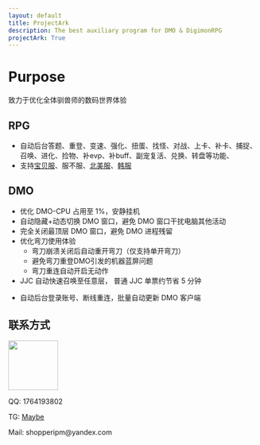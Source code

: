 ```yaml
---
layout: default
title: ProjectArk
description: The best auxiliary program for DMO & DigimonRPG
projectArk: True
---
```

# Purpose
致力于优化全体驯兽师的数码世界体验
## RPG
- 自动后台答题、重登、变速、强化、扭蛋、找怪、对战、上卡、补卡、捕捉、召唤、进化、捡物、补evp、补buff、副宠复活、兑换、转盘等功能、
- 支持[宝贝服](https://www.digimonol.com)、服不服、[北美服](https://dro.gameking.com)、[韩服](https://www.digimonrpg.com/Default)

## DMO
- 优化 DMO-CPU 占用至 1%，安静挂机
- 自动隐藏+动态切换 DMO 窗口，避免 DMO 窗口干扰电脑其他活动
- 完全关闭最顶层 DMO 窗口，避免 DMO 进程残留
- 优化弯刀使用体验
    - 弯刀崩溃关闭后自动重开弯刀（仅支持单开弯刀）
    - 避免弯刀重登DMO引发的机器蓝屏问题
    - 弯刀重连自动开启无动作
- JJC 自动快速召唤至任意层， 普通 JJC 单票约节省 5 分钟
<!--     - 指定层停止并转入 DATS 参与战斗 -->
- 自动后台登录账号、断线重连，批量自动更新 DMO 客户端

<!--  
- 自动截胡 Decode-II 扭蛋机，**仅限北美服**
    - 功能：一键后台托管，支持断线重连
    - 出货率：dcode2:hbu5 出货率约为 1.2:1
    - 出货量：hbu5 每日出货量约为 60~100
-->


## 联系方式

<img src="{{site.cdn}}/resource/me.jpg" width="100" height="100">

<p>QQ: 1764193802</p>
<p>TG: <a href="https://t.me/+0920spznfQZjMjNl">Maybe</a></p>
<p>Mail: shopperipm@yandex.com</p>

